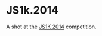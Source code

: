 JS1k.2014
=========

A shot at the [JS1K 2014][JS1k] competition.

[JS1k]: http://js1k.com/2014-dragons/
